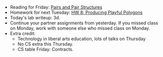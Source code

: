 * Reading for Friday: [Pairs and Pair Structures](../readings/pairs-reading.html)
* Homework for next Tuesday: [HW 8: Producing Playful Polygons](../assignments/assignment.08.html)
* Today's lab writeup: 3d.
* Continue your partner assignments from yesterday.  If you missed class on
  Monday, work with someone else who missed class on Monday.
* Extra credit:
    * Technology in liberal arts education, lots of talks on Thursday
    * No CS extra this Thursday.
    * CS table Friday: Contracts.
